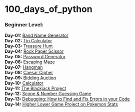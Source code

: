 # 100_days_of_python

### Beginner Level:

**Day-01:** [Band Name Generator](./day01)<br/>
**Day-02:** [Tip Calculator](./day02)<br/>
**Day-03:** [Treasure Hunt](./day03)<br/>
**Day-04:** [Rock Paper Scissor](./day04)<br/>
**Day-05:** [Password Generator](./day05)<br/>
**Day-06:** [Escaping Maze](./day06)<br/>
**Day-07:** [Hangman](./day07)<br/>
**Day-08:** [Caesar Cipher](./day08)<br/>
**Day-09:** [Bidding Auction](./day09/)<br/>
**Day-10:** [Calculator](./day10/)<br/>
**Day-11:** [The Blackjack Project](./day11/)<br/>
**Day-12:** [Scope & Number Guessing Game](./day12/)<br/>
**Day-13:** [Debugging: How to Find and Fix Errors in your Code](./day13/)<br/>
**Day-14:** [Higher Lower Game Project on Pokemon Stats](./day14/)<br/>